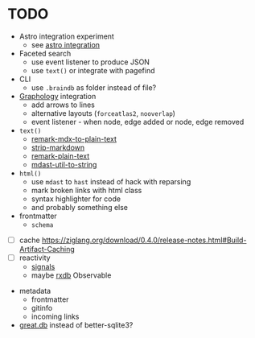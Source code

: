 # TODO

- Astro integration experiment
  - see [astro integration](/notes/astro-integration.md)
- Faceted search
  - use event listener to produce JSON
  - use `text()` or integrate with pagefind
- CLI
  - use `.braindb` as folder instead of file?
- [Graphology](https://graphology.github.io/) integration
  - add arrows to lines
  - alternative layouts (`forceatlas2`, `nooverlap`)
  - event listener - when node, edge added or node, edge removed
- `text()`
  - [remark-mdx-to-plain-text](https://www.npmjs.com/package/remark-mdx-to-plain-text)
  - [strip-markdown](https://www.npmjs.com/package/strip-markdown)
  - [remark-plain-text](https://www.npmjs.com/package/remark-plain-text)
  - [mdast-util-to-string](https://www.npmjs.com/package/mdast-util-to-string)
- `html()`
  - use `mdast` to `hast` instead of hack with reparsing
  - mark broken links with html class
  - syntax highlighter for code
  - and probably something else
- frontmatter
  - `schema`
- [ ] cache https://ziglang.org/download/0.4.0/release-notes.html#Build-Artifact-Caching
- [ ] reactivity
  - [signals](https://preactjs.com/guide/v10/signals/)
  - maybe [rxdb](https://rxdb.info) Observable
- metadata
  - frontmatter
  - gitinfo
  - incoming links
- [great.db](https://www.npmjs.com/package/great.db) instead of better-sqlite3?
